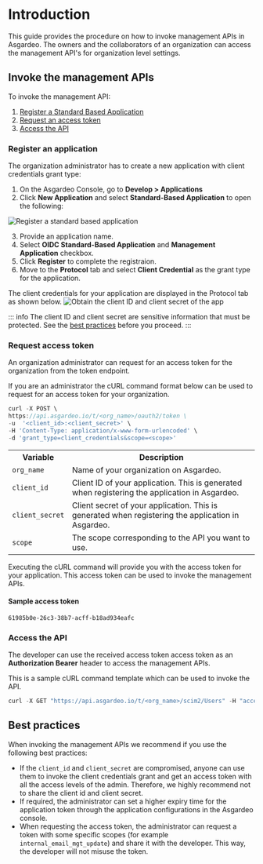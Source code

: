 # Introduction

This guide provides the procedure on how to invoke management APIs in Asgardeo. The owners and the collaborators of an organization can access the management API's for organization level settings.

## Invoke the management APIs

To invoke the management API: 
1. [Register a Standard Based Application](#register-an-application)
2. [Request an access token](#request-access-token)
3. [Access the API](#access-the-api)

### Register an application
The organization administrator has to create a new application with client credentials grant type: 

1. On the Asgardeo Console, go to **Develop > Applications**
2. Click **New Application** and select **Standard-Based Application** to open the following:
<img :src="$withBase('/assets/img/apis/management-apis/register-a-sba.png')" alt="Register a standard based application">

3. Provide an application name.
4. Select **OIDC Standard-Based Application** and **Management Application** checkbox.
5. Click **Register** to complete the registraion.
6. Move to the **Protocol** tab and select **Client Credential** as the grant type for the application.

The client credentials for your application are displayed in the Protocol tab as shown below.
<img :src="$withBase('/assets/img/apis/management-apis/obtain-client-credentials.png')" alt="Obtain the client ID and client secret of the app">

::: info
The client ID and client secret are sensitive information that must be protected. See the [best practices](#best-practices) before you proceed.
:::

### Request access token
An organization administrator can request for an access token for the organization from the token endpoint.

If you are an administrator the cURL command format below can be used to request for an access token for your organization.

``` js
curl -X POST \
https://api.asgardeo.io/t/<org_name>/oauth2/token \
-u  '<client_id>:<client_secret>' \
-H 'Content-Type: application/x-www-form-urlencoded' \
-d 'grant_type=client_credentials&scope=<scope>'
```

<table>
    <tr>
        <th>Variable</th>
        <th>Description</th>
    </tr>
    <tr>
        <td><code>org_name</code></td>
        <td>Name of your organization on Asgardeo.</td>
    </tr>
        <tr>
        <td><code>client_id</code></td>
        <td>Client ID of your application. This is generated when registering the application in Asgardeo.</td>
    </tr>
        <tr>
        <td><code>client_secret</code></td>
        <td>Client secret of your application. This is generated when registering the application in Asgardeo.</td>
    </tr>
        <tr>
        <td><code>scope</code></td>
        <td>The scope corresponding to the API you want to use.</td>
    </tr>
</table>

Executing the cURL command will provide you with the access token for your application. This access token can be used to invoke the management APIs.

#### Sample access token
```
61985b0e-26c3-38b7-acff-b18ad934eafc 
```

### Access the API
The developer can use the received access token access token as an **Authorization Bearer** header to access the management APIs. 

This is a sample cURL command template which can be used to invoke the API.

``` js
curl -X GET "https://api.asgardeo.io/t/<org_name>/scim2/Users" -H "accept: application/scim+json" -H "Authorization: Bearer <access_token>"
```

## Best practices
When invoking the management APIs we recommend if you use the following best practices: 
- If the ``client_id`` and ``client_secret`` are compromised, anyone can use them to invoke the client credentials grant and get an access token with all the access levels of the admin. Therefore, we highly recommend not to share the client id and client secret. 
- If required, the administrator can set a higher expiry time for the application token through the application configurations in the Asgardeo console.
- When requesting the access token, the administrator can request a token with some specific scopes (for example ``internal_email_mgt_update``) and share it with the developer. This way, the developer will not misuse the token.